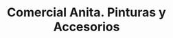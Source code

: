 ---
title: "Comercial Anita. Pinturas y Accesorios"
url: /cochabamba/comercial-anita-pinturas-y-accesorios/
shop: Farben
---